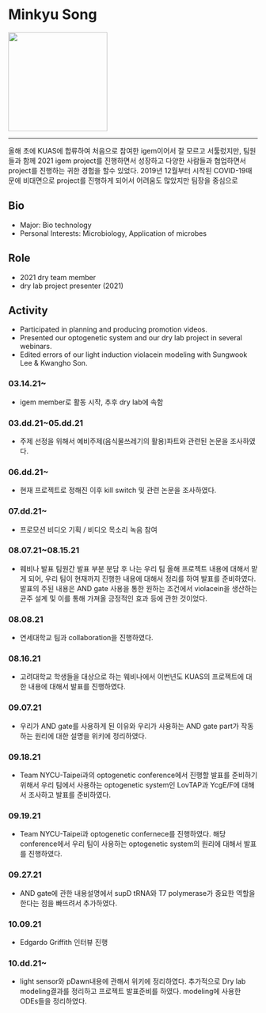 # Minkyu Song
<img src = "https://user-images.githubusercontent.com/87221166/135803913-28f7996e-cafe-41fd-a228-3fed60e6beca.jpg" width="200" height="200">

---
올해 초에 KUAS에 합류하여 처음으로 참여한 igem이어서 잘 모르고 서툴렀지만, 팀원들과 함께 2021 igem project를 진행하면서 성장하고 다양한 사람들과 협업하면서 project를 진행하는 귀한 경험을 할수 있었다. 2019년 12월부터 시작된 COVID-19때문에 비대면으로 project를 진행하게 되어서 어려움도 많았지만 팀장을 중심으로 


## Bio 
* Major: Bio technology
* Personal Interests: Microbiology, Application of microbes

## Role
* 2021 dry team member
* dry lab project presenter (2021)

## Activity
* Participated in planning and producing promotion videos.
* Presented our optogenetic system and our dry lab project in several webinars.
* Edited errors of our light induction violacein modeling with Sungwook Lee & Kwangho Son.

### 03.14.21~
* igem member로 활동 시작, 추후 dry lab에 속함

### 03.dd.21~05.dd.21
* 주제 선정을 위해서 예비주제(음식물쓰레기의 활용)파트와 관련된 논문을 조사하였다.

### 06.dd.21~
* 현재 프로젝트로 정해진 이후 kill switch 및 관련 논문을 조사하였다.

### 07.dd.21~
* 프로모션 비디오 기획 / 비디오 목소리 녹음 참여

### 08.07.21~08.15.21
* 웨비나 발표 팀원간 발표 부분 분담 후 나는 우리 팀 올해 프로젝트 내용에 대해서 맡게 되어, 우리 팀이 현재까지 진행한 내용에 대해서 정리를 하여 발표를 준비하였다.
발표의 주된 내용은 AND gate 사용을 통한 원하는 조건에서 violacein을 생산하는 균주 설계 및 이를 통해 가져올 긍정적인 효과 등에 관한 것이었다.

### 08.08.21
* 연세대학교 팀과 collaboration을 진행하였다.

### 08.16.21
* 고려대학교 학생들을 대상으로 하는 웨비나에서 이번년도 KUAS의 프로젝트에 대한 내용에 대해서 발표를 진행하였다.

### 09.07.21
* 우리가 AND gate를 사용하게 된 이유와 우리가 사용하는 AND gate part가 작동하는 원리에 대한 설명을 위키에 정리하였다.

### 09.18.21
* Team NYCU-Taipei과의 optogenetic conference에서 진행할 발표를 준비하기 위해서 우리 팀에서 사용하는 optogenetic system인 LovTAP과 YcgE/F에 대해서 조사하고 발표를 준비하였다.

### 09.19.21
* Team NYCU-Taipei과 optogenetic confernece를 진행하였다. 해당 conference에서 우리 팀이 사용하는 optogenetic system의 원리에 대해서 발표를 진행하였다. 

### 09.27.21
* AND gate에 관한 내용설명에서 supD tRNA와 T7 polymerase가 중요한 역할을 한다는 점을 빠뜨려서 추가하였다.

### 10.09.21
* Edgardo Griffith 인터뷰 진행

### 10.dd.21~
* light sensor와 pDawn내용에 관해서 위키에 정리하였다. 추가적으로 Dry lab modeling결과를 정리하고 프로젝트 발표준비를 하였다. modeling에 사용한 ODEs들을 정리하였다.


